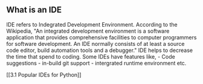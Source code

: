 ## What is an IDE
IDE refers to Indegrated Development Environment. According to the Wikipedia, "An integrated development environment is a software application that provides comprehensive facilities to computer programmers for software development. An IDE normally consists of at least a source code editor, build automation tools and a debugger."
IDE helps to decrease the time that spend to coding. Some IDEs have features like,
			- Code suggestions
			- in-build git support
			- intergrated runtime environment 
etc.

[[3.1  Popular IDEs for Python]]
